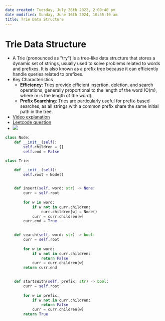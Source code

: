 ```yaml
---
date created: Tuesday, July 26th 2022, 2:09:40 pm
date modified: Sunday, June 16th 2024, 10:55:10 am
title: Trie Data Structure
---
```


# Trie Data Structure

- A Trie (pronounced as "try") is a tree-like data structure that stores a dynamic set of strings, usually used to solve problems related to words and prefixes. It is also known as a prefix tree because it can efficiently handle queries related to prefixes.
- Key Characteristics
	- **Efficiency**: Tries provide efficient insertion, deletion, and search operations, generally proportional to the length of the word (O(m), where m is the length of the word).
	- **Prefix Searching**: Tries are particularly useful for prefix-based searches, as all strings with a common prefix share the same initial path in the tree.
- [Video explanation](https://youtu.be/oobqoCJlHA0)
- [Leetcode question](https://leetcode.com/problems/implement-trie-prefix-tree/)
- ![](https://miro.medium.com/max/1200/1*-K7LHR1JFGIP_4AuzJel4A.png)

```python
class Node:
    def __init__(self):
        self.children = {}
        self.end = False

class Trie:

    def __init__(self):
        self.root = Node()
        

    def insert(self, word: str) -> None:
        curr = self.root
        
        for w in word:
            if w not in curr.children:
                curr.children[w] = Node()
            curr = curr.children[w]
        curr.end = True
        

    def search(self, word: str) -> bool:
        curr = self.root
        
        for w in word:
            if w not in curr.children:
                return False
            curr = curr.children[w]
        return curr.end
        

    def startsWith(self, prefix: str) -> bool:
        curr = self.root
        
        for w in prefix:
            if w not in curr.children:
                return False
            curr = curr.children[w]
        return True
```

